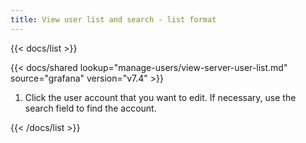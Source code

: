 ```yaml
---
title: View user list and search - list format
---
```


{{< docs/list >}}

{{< docs/shared lookup="manage-users/view-server-user-list.md" source="grafana" version="v7.4" >}}

1. Click the user account that you want to edit. If necessary, use the search field to find the account.

{{< /docs/list >}}
